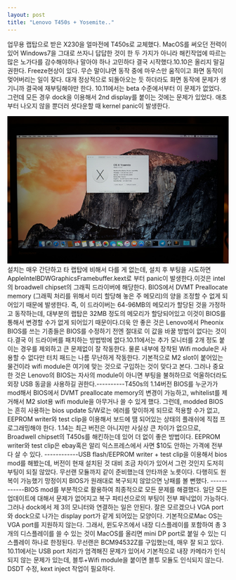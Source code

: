 ```yaml
---
layout: post
title: "Lenovo T450s + Yosemite.."
---
```


업무용 랩탑으로 받은 X230을 얼마전에 T450s로 교체했다. MacOS를 써오던 전력이 있어 Windows7을 그대로 쓰자니 답답한 것이 한 두 가지가 아니라 해킨작업에 따르는 많은 노가다를 감수해야하나 말아야 하나 고민하다 결국 시작했다.10.10은 올리지 말길 권한다. Freeze현상이 있다. 무슨 말이냐면 동작 중에 마우스만 움직이고 화면 동작이 멎어버리는 일이 잦다. 대개 정상적으로 되돌아오는 듯 하더라도 화면 동작에 문제가 생기니까 결국에 재부팅해야만 한다. 10.11에서는 beta 수준에서부터 이 문제가 없었다. 그런데 모든 경우 dock을 이용해서 2nd display를 붙이는 것에는 문제가 있었다. 애초부터 나오지 않을 뿐더러 셧다운할 때 kernel panic이 발생한다.


![image](/assets/images/4c920543c482d3bb3780d43aca701da1.jpg)
설치는 매우 간단하고 타 랩탑에 비해서 다를 게 없는데, 설치 후 부팅을 시도하면 AppleIntelBDWGraphicsFramebuffer.kext로 부터 panic이 발생한다.이것은 intel의 broadwell chipset의 그래픽 드라이버에 해당한다. BIOS에서 DVMT Preallocate memory (그래픽 처리를 위해서 미리 할당해 놓은 주 메모리)의 양을 조정할 수 없게 되어있기 때문에 발생한다. 즉, 이 드라이버는 64-96MB의 메모리가 할당된 것을 가정하고 동작하는데, 대부분의 랩탑은 32MB 정도의 메모리가 할당되어있고 이것이 BIOS를 통해서 변경할 수가 없게 되어있기 때문이다.더욱 안 좋은 것은 Lenovo에서 Pheonix BIOS를 쓰는 기종들은 BIOS를 수정하기 전엔 절대로 이 값을 바꿀 방법이 없다는 것이다.결국 이 드라이버를 패치하는 방법밖에 없다.10.11에서는 추가 모니터를 2개 정도 붙이는 경우를 제외하고 큰 문제없이 잘 작동한다. 물론 내부에 장착된 Wifi module은 사용할 수 없다만 터치 패드는 나름 무난하게 작동한다. 기본적으로 M2 slot이 붙어있는 물건이라 wifi module은 여기에 맞는 것으로 구입하는 것이 맞다고 본다. 그러나 중요한 것은 Lenovo의 BIOS는 자사의 module이 아니면 부팅을 불허하므로 억울하더라도 외장 USB 동글을 사용하길 권한다.----------T450s의 1.14버전 BIOS를 누군가가 mod해서 BIOS에서 DVMT preallocate memory의 변경이 가능하고, whitelist를 제거해서 M2 slot용 wifi module을 아무거나 쓸 수 있게 했다. 그런데, modded BIOS는 흔히 사용하는 bios update S/W로는 에러를 맞이하게 되므로 적용할 수가 없고, EEPROM writer와 test clip을 이용해서 보드에 땜 되어있는 상태의 플래쉬에 직접 프로그래밍해야 한다. 1.14는 최근 버전은 아니지만 사실상 큰 차이가 없으므로, Broadwell chipset의 T450s를 해킨하는데 있어 더 없이 좋은 방법이다. EEPROM writer와 test clip은 ebay혹은 알리 익스프레스에서 사면 $10도 안하는 가격에 전부 다 살 수 있다. ------------USB flash/EEPROM writer + test clip을 이용해서 bios mod를 해봤는데, 버전이 현재 설치된 것 대비 조금 차이가 있어서 그런 것인지 도저히 부팅이 되질 않았다. 무선랜 모듈까지 같이 준비했는데 안타까운 노릇이다. 다행히도 원복이 가능했기 망정이지 BIOS가 원래대로 복구되지 않았으면 낭패를 볼 뻔했다. ------------BIOS mod를 부분적으로 활용하여 최종적으로 모든 문제를 해결했다. 일단 모든 업데이트에 대해서 문제가 없어지고 복구 파티션으로의 부팅이 전부 패닉없이 가능하다. 그러나 dock에서 제 3의 모니터와 연결하는 일은 안된다. 잘은 모르겠으나 VGA port와 dock으로 나가는 display port가 같게 되어있는 모양이다. 기본적으로Mac OS는 VGA port를 지원하지 않는다. 그래서, 윈도우즈에서 내장 디스플레이를 포함하여 총 3개의 디스플레이를 쓸 수 있는 것이 MacOS를 올리면 mini DP port로 붙일 수 있는 디스플레이 하나로 한정된다. 무선랜은 BCM94532Z를 구입했는데, 매우 잘 되고 있다. 10.11에서는 USB port 처리가 엄격해진 문제가 있어서 기본적으로 내장 카메라가 인식되지 않는 문제가 있는데, 블투+Wifi module을 붙이면 블투 모듈도 인식되지 않는다. DSDT 수정, kext inject 작업이 필요하다. 

